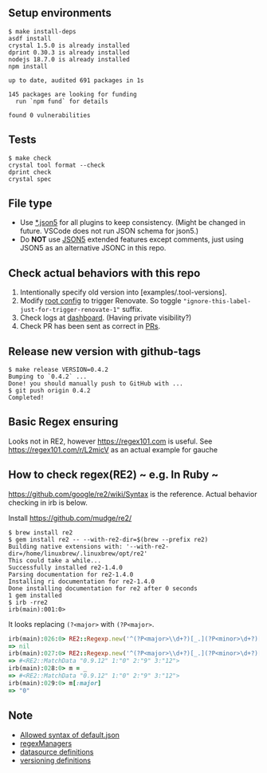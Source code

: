 ## Setup environments

```console
$ make install-deps
asdf install
crystal 1.5.0 is already installed
dprint 0.30.3 is already installed
nodejs 18.7.0 is already installed
npm install

up to date, audited 691 packages in 1s

145 packages are looking for funding
  run `npm fund` for details

found 0 vulnerabilities
```

## Tests

```console
$ make check
crystal tool format --check
dprint check
crystal spec
```

## File type

- Use [*.json5](https://github.com/renovatebot/renovate/issues/16001#issuecomment-1152568230) for all plugins to keep consistency. (Might be changed in future. VSCode does not run JSON schema for json5.)
- Do **NOT** use [JSON5](https://json5.org/) extended features except comments, just using JSON5 as an alternative JSONC in this repo.

## Check actual behaviors with this repo

1. Intentionally specify old version into [examples/.tool-versions].
2. Modify [root config](renovate.json) to trigger Renovate. So toggle `"ignore-this-label-just-for-trigger-renovate-1"` suffix.
3. Check logs at [dashboard](https://app.renovatebot.com/dashboard#github/kachick/renovate-config-asdf). (Having private visibility?)
4. Check PR has been sent as correct in [PRs](https://github.com/kachick/renovate-config-asdf/pulls).

## Release new version with github-tags

```console
$ make release VERSION=0.4.2
Bumping to `0.4.2` ...
Done! you should manually push to GitHub with ...
$ git push origin 0.4.2
Completed!
```

## Basic Regex ensuring

Looks not in RE2, however https://regex101.com is useful. See https://regex101.com/r/L2micV as an actual example for gauche

## How to check regex(RE2) ~ e.g. In Ruby ~

https://github.com/google/re2/wiki/Syntax is the reference.
Actual behavior checking in irb is below.

Install https://github.com/mudge/re2/

```console
$ brew install re2
$ gem install re2 -- --with-re2-dir=$(brew --prefix re2)
Building native extensions with: '--with-re2-dir=/home/linuxbrew/.linuxbrew/opt/re2'
This could take a while...
Successfully installed re2-1.4.0
Parsing documentation for re2-1.4.0
Installing ri documentation for re2-1.4.0
Done installing documentation for re2 after 0 seconds
1 gem installed
$ irb -rre2
irb(main):001:0>
```

It looks replacing `(?<major>` with `(?P<major>`.

```ruby
irb(main):026:0> RE2::Regexp.new('^(?P<major>\\d+?)[_.](?P<minor>\d+?)[_.](?P<patch>\d+)$').match('0_9-12')
=> nil
irb(main):027:0> RE2::Regexp.new('^(?P<major>\\d+?)[_.](?P<minor>\d+?)[_.](?P<patch>\d+)$').match('0.9.12')
=> #<RE2::MatchData "0.9.12" 1:"0" 2:"9" 3:"12">
irb(main):028:0> m = _
=> #<RE2::MatchData "0.9.12" 1:"0" 2:"9" 3:"12">
irb(main):029:0> m[:major]
=> "0"
```

## Note

- [Allowed syntax of default.json](https://docs.renovatebot.com/config-presets/)
- [regexManagers](https://docs.renovatebot.com/modules/manager/regex/)
- [datasource definitions](https://github.com/renovatebot/renovate/tree/2e957baed962d65cb8e40136edc142af6014ad95/lib/modules/datasource)
- [versioning definitions](https://github.com/renovatebot/renovate/tree/2e957baed962d65cb8e40136edc142af6014ad95/lib/modules/versioning)
